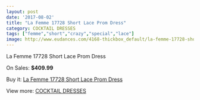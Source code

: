 ```yaml
---
layout: post
date: '2017-08-02'
title: "La Femme 17728 Short Lace Prom Dress"
category: COCKTAIL DRESSES
tags: ["femme","short","crazy","special","lace"]
image: http://www.eudances.com/4168-thickbox_default/la-femme-17728-short-lace-prom-dress.jpg
---
```

La Femme 17728 Short Lace Prom Dress

On Sales: **$409.99**
<a href="https://www.eudances.com/en/cocktail-dresses/1393-la-femme-17728-short-lace-prom-dress.html"><amp-img layout="responsive" width="600" height="600" src="//www.eudances.com/4168-thickbox_default/la-femme-17728-short-lace-prom-dress.jpg" alt="La Femme 17728 Short Lace Prom Dress 0" /></a>
<a href="https://www.eudances.com/en/cocktail-dresses/1393-la-femme-17728-short-lace-prom-dress.html"><amp-img layout="responsive" width="600" height="600" src="//www.eudances.com/4170-thickbox_default/la-femme-17728-short-lace-prom-dress.jpg" alt="La Femme 17728 Short Lace Prom Dress 1" /></a>
<a href="https://www.eudances.com/en/cocktail-dresses/1393-la-femme-17728-short-lace-prom-dress.html"><amp-img layout="responsive" width="600" height="600" src="//www.eudances.com/4169-thickbox_default/la-femme-17728-short-lace-prom-dress.jpg" alt="La Femme 17728 Short Lace Prom Dress 2" /></a>

Buy it: [La Femme 17728 Short Lace Prom Dress](https://www.eudances.com/en/cocktail-dresses/1393-la-femme-17728-short-lace-prom-dress.html "La Femme 17728 Short Lace Prom Dress")

View more: [COCKTAIL DRESSES](https://www.eudances.com/en/14-cocktail-dresses "COCKTAIL DRESSES")